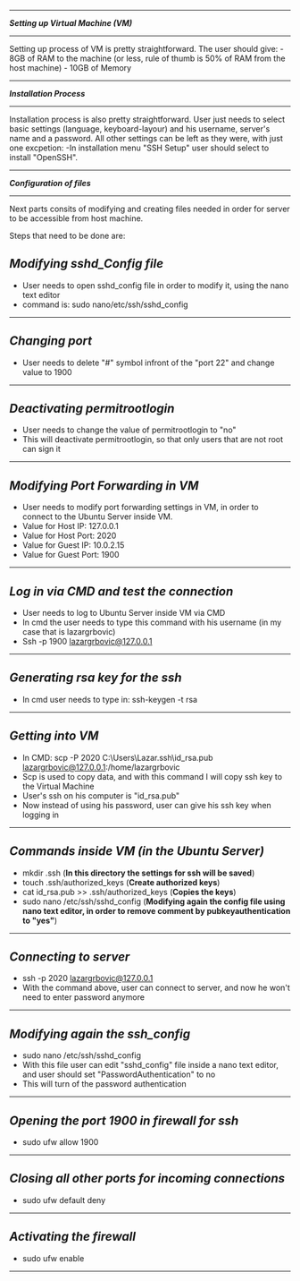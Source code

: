 *******************************
***Setting up Virtual Machine (VM)***
******************************

Setting up process of VM is pretty straightforward. 
The user should give:
    - 8GB of RAM to the machine (or less, rule of thumb is 50% of RAM from the host machine)
    - 10GB of Memory
    
    
    
*******************************
***Installation Process***
******************************    

Installation process is also pretty straightforward. User just needs to select basic settings (language, keyboard-layour)
and his username, server's name and a password.
All other settings can be left as they were, with just one excpetion:
    -In installation menu "SSH Setup" user should select to install "OpenSSH".
    
    
    
    
    
*******************************
***Configuration of files***
******************************    



Next parts consits of modifying and creating files needed in order for server to be accessible from host machine.

Steps that need to be done are:
  
  ***Modifying sshd_Config file***
  ------------------------------------------------------------
  - User needs to open sshd_config file in order to modify it, using the nano text editor
  - command is: sudo nano/etc/ssh/sshd_config 
  ------------------------------------------------------------
  
  
  ***Changing port***
  ------------------------------------------------------------
  - User needs to delete "#" symbol infront of the "port 22" and change value to 1900
  ------------------------------------------------------------
  
  
  
  ***Deactivating permitrootlogin***
  ------------------------------------------------------------
  - User needs to change the value of permitrootlogin to "no"
  - This will deactivate permitrootlogin, so that only users that are not root can sign it
  ------------------------------------------------------------
  
  
  ***Modifying Port Forwarding in VM***
  ------------------------------------------------------------
  - User needs to modify port forwarding settings in VM, in order to connect to the Ubuntu Server inside VM.
  - Value for Host IP: 127.0.0.1
  - Value for Host Port: 2020
  - Value for Guest IP: 10.0.2.15
  - Value for Guest Port: 1900
  ------------------------------------------------------------
  
  
  ***Log in via CMD and test the connection***
  ------------------------------------------------------------
  - User needs to log to Ubuntu Server inside VM via CMD
  - In cmd the user needs to type this command with his username (in my case that is lazargrbovic)
  - Ssh -p 1900 lazargrbovic@127.0.0.1
  ------------------------------------------------------------
  
  
  ***Generating rsa key for the ssh***
  ------------------------------------------------------------
  - In cmd user needs to type in: ssh-keygen -t rsa
  ------------------------------------------------------------
  
  ***Getting into VM***
  ------------------------------------------------------------
  - In CMD: scp -P 2020 C:\Users\Lazar\.ssh\id_rsa.pub lazargrbovic@127.0.0.1:/home/lazargrbovic
  - Scp is used to copy data, and with this command I will copy ssh key to the Virtual Machine
  - User's ssh on his computer is "id_rsa.pub"
  - Now instead of using his password, user can give his ssh key when logging in
  ------------------------------------------------------------
  
  ***Commands inside VM (in the Ubuntu Server)***
  ------------------------------------------------------------
  - mkdir .ssh (**In this directory the settings for ssh will be saved**)
  - touch .ssh/authorized_keys (**Create authorized keys**)
  - cat id_rsa.pub >> .ssh/authorized_keys (**Copies the keys**)
  - sudo nano /etc/ssh/sshd_config (**Modifying again the config file using nano text editor, in order to remove comment by      pubkeyauthentication to "yes"**)
  ------------------------------------------------------------
  
  ***Connecting to server***
  ------------------------------------------------------------
  - ssh -p 2020 lazargrbovic@127.0.0.1 
  - With the command above, user can connect to server, and now he won't need to enter password anymore
  ------------------------------------------------------------
  
  
  ***Modifying again the ssh_config***
  ------------------------------------------------------------
  - sudo nano /etc/ssh/sshd_config
  - With this file user can edit "sshd_config" file inside a nano text editor, and user should set "PasswordAuthentication" to no
  - This will turn of the password authentication
  ------------------------------------------------------------
  
  ***Opening the port 1900 in firewall for ssh***
  ------------------------------------------------------------
  - sudo ufw allow 1900
  ------------------------------------------------------------
  
  ***Closing all other ports for incoming connections***
  ------------------------------------------------------------
  - sudo ufw default deny
  ------------------------------------------------------------
  
  
  ***Activating the firewall***
  ------------------------------------------------------------
  - sudo ufw enable
  ------------------------------------------------------------
  
  
  
  
  
  
  
  
  
  
  
  
  
  
  
  
  
  
  
  
  
  
  
  
  
  
  
  
  
  
  
  
  
  
  
  
  
  
  
  
  
  
  
  
  
  
  
  
  
  
  
  
  
  
  
  
  
  
  
  
